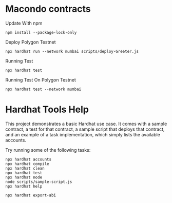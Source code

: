 # Macondo contracts

Update With npm

```shell
npm install --package-lock-only
```

Deploy Polygon Testnet

```shell
npx hardhat run --network mumbai scripts/deploy-Greeter.js  
```

Running Test

```shell
npx hardhat test
```

Running Test On Polygon Testnet

```shell
npx hardhat test --network mumbai 
```

# Hardhat Tools Help

This project demonstrates a basic Hardhat use case. It comes with a sample contract, a test for that contract, a sample script that deploys that contract, and an example of a task implementation, which simply lists the available accounts.

Try running some of the following tasks:

```shell
npx hardhat accounts
npx hardhat compile
npx hardhat clean
npx hardhat test
npx hardhat node
node scripts/sample-script.js
npx hardhat help

npx hardhat export-abi
```


